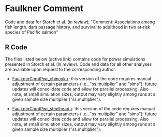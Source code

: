 # Faulkner Comment
Code and data for Storch et al. (*in review*); "Comment: Associations among fish length, dam passage history, and survival to adulthood in two at-risk species of Pacific salmon" 

## R Code
The files listed below (active link) contains code for power simulations presented in Storch et al. (*in review*).  Code and data for all other analyses are available upon request to the corresponding author.

* [FaulknerCmntPwr_chinook.r](https://github.com/FishPC/FaulknerReview/blob/main/FaulknerCmntPwr_chinook.R):  this version of the code requires manual adjustment of certain parameters (i.e., "ss.multiplier" and "sims"); future updates will consolidate code and allow for parallel processing.  Also note, at small simulation sizes, output may vary slightly among runs at a given sample size multiplier ("ss.multiplier").

* [FaulknerCmntPwr_steelhead.r](https://github.com/FishPC/FaulknerReview/blob/main/readmetest):  this version of the code requires manual adjustment of certain parameters (i.e., "ss.multiplier" and "sims"); future updates will consolidate code and allow for parallel processing.  Also note, at small simulation sizes, output may vary slightly among runs at a given sample size multiplier ("ss.multiplier").

